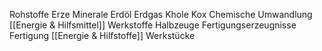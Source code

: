 Rohstoffe 
	Erze
	Minerale
	Erdöl
	Erdgas
	Khole
	Kox 
Chemische Umwandlung
	[[Energie & Hilfsmittel]]
Werkstoffe 
	Halbzeuge 
	Fertigungserzeugnisse
Fertigung 
	[[Energie & Hilfstoffe]] 
Werkstücke 
